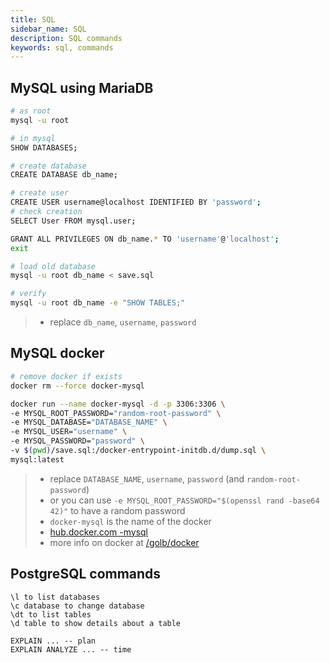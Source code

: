 ```yaml
---
title: SQL
sidebar_name: SQL
description: SQL commands
keywords: sql, commands
---
```


## MySQL using MariaDB

```sh
# as root
mysql -u root

# in mysql
SHOW DATABASES;

# create database
CREATE DATABASE db_name;

# create user
CREATE USER username@localhost IDENTIFIED BY 'password';
# check creation
SELECT User FROM mysql.user;

GRANT ALL PRIVILEGES ON db_name.* TO 'username'@'localhost';
exit

# load old database
mysql -u root db_name < save.sql

# verify
mysql -u root db_name -e "SHOW TABLES;"
```

> - replace `db_name`, `username`, `password`

## MySQL docker

```sh
# remove docker if exists
docker rm --force docker-mysql

docker run --name docker-mysql -d -p 3306:3306 \
-e MYSQL_ROOT_PASSWORD="random-root-password" \
-e MYSQL_DATABASE="DATABASE_NAME" \
-e MYSQL_USER="username" \
-e MYSQL_PASSWORD="password" \
-v $(pwd)/save.sql:/docker-entrypoint-initdb.d/dump.sql \
mysql:latest
```

> - replace `DATABASE_NAME`, `username`, `password` (and `random-root-password`)
> - or you can use `-e MYSQL_ROOT_PASSWORD="$(openssl rand -base64 42)"` to have a random password
> - `docker-mysql` is the name of the docker
> - [hub.docker.com -mysql](https://hub.docker.com/_/mysql)
> - more info on docker at [/golb/docker](https://its-just-nans.github.io/golb/docker)

## PostgreSQL commands

```plaintext
\l to list databases
\c database to change database
\dt to list tables
\d table to show details about a table

EXPLAIN ... -- plan
EXPLAIN ANALYZE ... -- time
```
